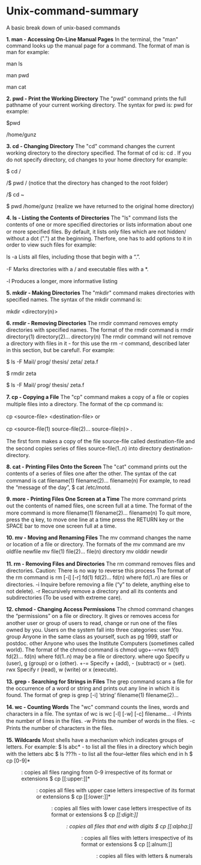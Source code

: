 # Unix-command-summary
A basic break down of unix-based commands

**1. man - Accessing On-Line Manual Pages**
In the terminal, the "man" command looks up the manual page for a command. The format of man is man <commandname> for example:
	
man ls


man pwd


man cat
  
**2. pwd - Print the Working Directory**
The "pwd" command prints the full pathname of your current working directory. The syntax for pwd is:
pwd for example:

$pwd


/home/gunz

**3. cd - Changing Directory**
The "cd" command changes the current working directory to the directory speciﬁed. The format of cd is:
cd <directorypath>. If you do not specify directory, cd changes to your home directory for example:
	
$ cd /


/$ pwd 	/  (notice that the directory has changed to the root folder)


/$ cd ~


$ pwd 	/home/gunz (realize we have returned to the original home directory)

**4. ls - Listing the Contents of Directories**
The "ls" command lists the contents of one or more speciﬁed directories or lists information about one or more speciﬁed ﬁles. By default, it lists only files which are not hidden/ without a dot (".") at the beginning. Therfore, one has to add options to it in order to view such files for example:


ls -a Lists all ﬁles, including those that begin with a “.”.

   -F Marks directories with a / and executable ﬁles with a *. 
   
   -l Produces a longer, more informative listing
		 
**5.  mkdir - Making Directories**
The "mkdir" command makes directories with speciﬁed names. The syntax of the mkdir command is: 


mkdir <directory1> <directory2> <directory(n)> 
	
**6. rmdir - Removing Directories**
The rmdir command removes empty directories with speciﬁed names. The format of the rmdir command is rmdir directory(1) directory(2)... directory(n) The rmdir command will not remove a directory with ﬁles in it - for this use the rm -r command, described later in this section, but be careful!. For example:


$ ls -F Mail/ prog/ thesis/ zeta/ zeta.f 


$ rmdir zeta 


$ ls -F Mail/ prog/ thesis/ zeta.f 

**7. cp - Copying a File**
The "cp" command makes a copy of a ﬁle or copies multiple ﬁles into a directory. The format of the cp command is: 

cp <source-ﬁle> <destination-ﬁle> or 

cp <source-ﬁle(1) source-ﬁle(2)... source-ﬁle(n)> <destination-directory>. 
	
The ﬁrst form makes a copy of the ﬁle source-ﬁle called destination-ﬁle and the second copies series of ﬁles source-ﬁle(1..n) into directory destination-directory.

**8. cat - Printing Files Onto the Screen**
The "cat" command prints out the contents of a series of ﬁles one after the other. The syntax of the cat command is cat ﬁlename(1) ﬁlename(2)... ﬁlename(n) For example, to read the “message of the day”, 
$ cat /etc/motd.

**9. more - Printing Files One Screen at a Time**
The more command prints out the contents of named ﬁles, one screen full at a time. The format of the more command is more ﬁlename(1) ﬁlename(2)... ﬁlename(n) To quit more, press the q key, to move one line at a time press the RETURN key or the SPACE bar to move one screen full at a time.

**10. mv - Moving and Renaming Files**
The mv command changes the name or location of a ﬁle or directory. The formats of the mv command are mv oldﬁle newﬁle mv ﬁle(1) ﬁle(2)... ﬁle(n) directory mv olddir newdir 

**11.  rm - Removing Files and Directories**
The rm command removes ﬁles and directories. Caution: There is no way to reverse this process  The format of the rm command is 
rm [-i] [-r] fd(1) fd(2)... fd(n)
where fd(1..n) are ﬁles or directories.
-i Inquire before removing a ﬁle (“y” to delete, anything else to not delete). 
-r Recursively remove a directory and all its contents and subdirectories (To be used with extreme care).

**12. chmod - Changing Access Permissions**
The chmod command changes the “permissions” on a ﬁle or directory. It gives or removes access for another user or group of users to read, change or run one of the ﬁles owned by you. Users on the system fall into three categories:
user You. group Anyone in the same class as yourself, such as pg 1999, staﬀ or postdoc. other Anyone who uses the Institute Computers (sometimes called world).
The format of the chmod command is chmod ugo+-=rwx fd(1) fd(2)... fd(n) where fd(1..n) may be a ﬁle or directory. where
ugo Specify u (user), g (group) or o (other). 
+-= Specify + (add), - (subtract) or = (set). 
rwx Specify r (read), w (write) or x (execute).

**13. grep - Searching for Strings in Files**
The grep command scans a ﬁle for the occurrence of a word or string and prints out any line in which it is found. The format of grep is grep [-i] ’string’ ﬁlename(1) ﬁlename(2)...

**14. wc - Counting Words**
The "wc" command counts the lines, words and characters in a ﬁle. The syntax of wc is 
wc [-l] [-w] [-c] ﬁlename...
  -l Prints the number of lines in the ﬁles. 
  -w Prints the number of words in the ﬁles. 
  -c Prints the number of characters in the ﬁles.

**15. Wildcards**
Most shells have a mechanism which indicates groups of letters. For example: 
$ ls abc* - to list all the ﬁles in a directory which begin with the letters abc
$ ls ???h - to list all the four–letter ﬁles which end in h
$ cp [0-9]* <dir>: copies all files ranging from 0-9 irrespective of its format or extensions
$ cp [[:upper:]]* <dir>: copies all files with upper case letters irrespective of its format or extensions
$ cp [[:lower:]]* <dir>: copies all files with lower case letters irrespective of its format or extensions
$ cp *[[:digit:]] <dir>: copies all files that end with digits
$ cp [[:alpha:]]* <dir>: copies all files with letters irrespective of its format or extensions
$ cp [[:alnum:]] <dir>: copies all files with letters & numerals






